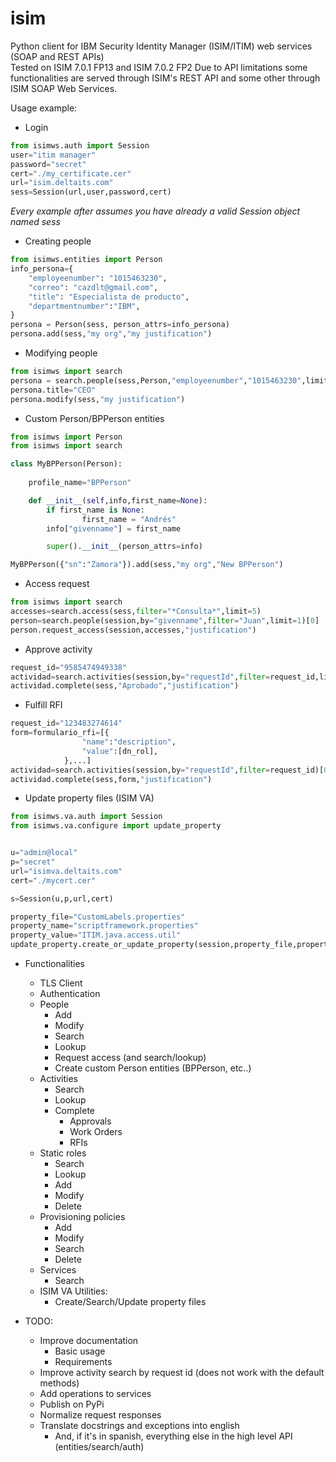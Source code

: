 # isim
Python client for IBM Security Identity Manager (ISIM/ITIM) web services (SOAP and REST APIs) <br>
Tested on ISIM 7.0.1 FP13 and ISIM 7.0.2 FP2
Due to API limitations some functionalities are served through ISIM's REST API and some other through ISIM SOAP Web Services. <br>


Usage example:

- Login
```py
from isimws.auth import Session
user="itim manager"
password="secret"
cert="./my_certificate.cer"
url="isim.deltaits.com"
sess=Session(url,user,password,cert)
```

*Every example after assumes you have already a valid Session object named sess*
- Creating people
```py
from isimws.entities import Person
info_persona={
    "employeenumber": "1015463230",
    "correo": "cazdlt@gmail.com",
    "title": "Especialista de producto",
    "departmentnumber":"IBM",
}
persona = Person(sess, person_attrs=info_persona)
persona.add(sess,"my org","my justification")
```
- Modifying people
```py
from isimws import search
persona = search.people(sess,Person,"employeenumber","1015463230",limit=1)[0]
persona.title="CEO"
persona.modify(sess,"my justification")
```

- Custom Person/BPPerson entities
```py
from isimws import Person
from isimws import search

class MyBPPerson(Person):
    
    profile_name="BPPerson"

    def __init__(self,info,first_name=None):
        if first_name is None:
                first_name = "Andrés"
        info["givenname"] = first_name

        super().__init__(person_attrs=info)

MyBPPerson({"sn":"Zamora"}).add(sess,"my org","New BPPerson")  
```

- Access request 
```py
from isimws import search
accesses=search.access(sess,filter="*Consulta*",limit=5)
person=search.people(session,by="givenname",filter="Juan",limit=1)[0]
person.request_access(session,accesses,"justification")
```

- Approve activity
```py
request_id="9585474949338"
actividad=search.activities(session,by="requestId",filter=request_id,limit=1)[0]
actividad.complete(sess,"Aprobado","justification")
```

- Fulfill RFI
```py
request_id="123483274614"
form=formulario_rfi=[{
                "name":"description",
                "value":[dn_rol],
            },...]
actividad=search.activities(session,by="requestId",filter=request_id)[0]
actividad.complete(sess,form,"justification")
```

- Update property files (ISIM VA)
```py
from isimws.va.auth import Session
from isimws.va.configure import update_property


u="admin@local"
p="secret"
url="isimva.deltaits.com"
cert="./mycert.cer"

s=Session(u,p,url,cert)

property_file="CustomLabels.properties"
property_name="scriptframework.properties"
property_value="ITIM.java.access.util"
update_property.create_or_update_property(session,property_file,property_name,property_value)
```

- Functionalities
    - TLS Client
    - Authentication
    - People
        - Add
        - Modify
        - Search
        - Lookup
        - Request access (and search/lookup)
        - Create custom Person entities (BPPerson, etc..)
    - Activities
        - Search
        - Lookup
        - Complete
            - Approvals
            - Work Orders
            - RFIs
    - Static roles
        - Search
        - Lookup
        - Add
        - Modify
        - Delete
    - Provisioning policies
        - Add
        - Modify
        - Search
        - Delete
    - Services
        - Search
    - ISIM VA Utilities:
        - Create/Search/Update property files

- TODO:
    - Improve documentation
        - Basic usage
        - Requirements
    - Improve activity search by request id (does not work with the default methods)
    - Add operations to services
    - Publish on PyPi
    - Normalize request responses
    - Translate docstrings and exceptions into english
        - And, if it's in spanish, everything else in the high level API (entities/search/auth)


